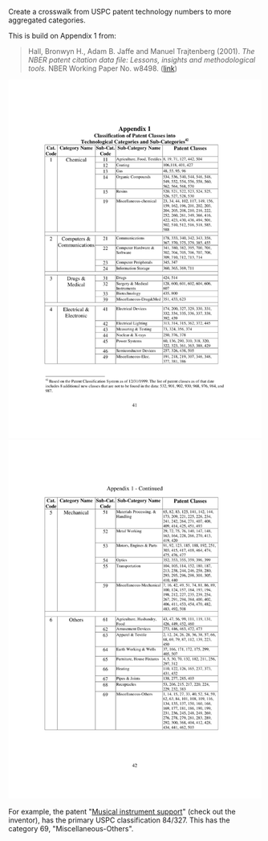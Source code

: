 Create a crosswalk from USPC patent technology numbers to more aggregated categories. 

This is build on Appendix 1 from:

>Hall, Bronwyn H., Adam B. Jaffe and Manuel Trajtenberg (2001). *The NBER patent citation data file: Lessons, insights and methodological tools.* NBER Working Paper No. w8498. ([link](http://www.nber.org/papers/w8498.pdf))

![Hall, Jaffe Trajtenberg 2001 Appendix 1 part 1](/hjt-overcategories-1.jpg)
![Hall, Jaffe Trajtenberg 2001 Appendix 1 part 2](/hjt-overcategories-2.jpg)

For example, the patent "[Musical instrument support](https://patentimages.storage.googleapis.com/pdfs/336a4939cabb33b358a4/US4656917.pdf)" (check out the inventor), has the primary USPC classification 84/327. This has the category 69, "Miscellaneous-Others".